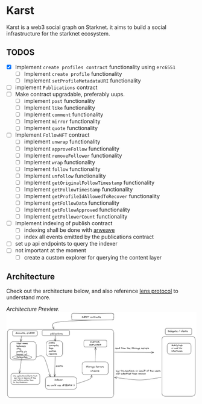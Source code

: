# Karst

Karst is a web3 social graph on Starknet. it aims to build a social infrastructure for the starknet ecosystem.

## TODOS

- [x] Implement `create profiles contract` functionality using `erc6551`
  - [ ] Implement `create profile` functionality
  - [ ] Implement `setProfileMetadataURI` functionality
- [ ] implement `Publications` contract
- [ ] Make contract upgradable, preferably uups.
  - [ ] implement `post` functionality
  - [ ] Implement `like` functionality
  - [ ] Implement `comment` functionality
  - [ ] Implement `mirror` functionality
  - [ ] Implement `quote` functionality
- [ ] Implement `FollowNFT` contract
  - [ ] implement `unwrap` functionality
  - [ ] Implement `approveFollow` functionality
  - [ ] Implement `removeFollower` functionality
  - [ ] Implement `wrap` functionality
  - [ ] Implement `follow` functionality
  - [ ] Implement `unfollow` functionality
  - [ ] Implement `getOriginalFollowTimestamp` functionality
  - [ ] Implement `getFollowTimestamp` functionality
  - [ ] Implement `getProfileIdAllowedToRecover` functionality
  - [ ] Implement `getFollowData` functionality
  - [ ] Implement `getFollowApproved` functionality
  - [ ] Implement `getFollowerCount` functionality
- [ ] Implement indexing of publish contract
  - [ ] indexing shall be done with [arweave](https://www.arweave.org/)
  - [ ] index all events emitted by the publications contract
- [ ] set up api endpoints to query the indexer
- [ ] not important at the moment
  - [ ] create a custom explorer for querying the content layer

## Architecture

Check out the architecture below, and also reference [lens protocol](https://github.com/lens-protocol/core/tree/master) to understand more.

*Architecture Preview.*
![Local Image](./img/karst%20archieture.png)
